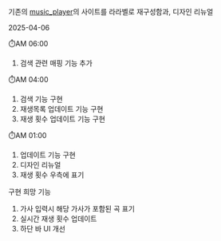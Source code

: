 기존의 [music_player](https://github.com/D-opamin-e/music_player)의 사이트를 라라벨로 재구성함과, 디자인 리뉴얼

2025-04-06

⏱️AM 06:00
1. 검색 관련 매핑 기능 추가

⏱️AM 04:00

1. 검색 기능 구현
2. 재생목록 업데이트 기능 구현
3. 재생 횟수 업데이트 기능 구현

⏱️AM 01:00

1. 업데이트 기능 구현
2. 디자인 리뉴얼
3. 재생 횟수 우측에 표기


구현 희망 기능
1. 가사 입력시 해당 가사가 포함된 곡 표기
2. 실시간 재생 횟수 업데이트
3. 하단 바 UI 개선
